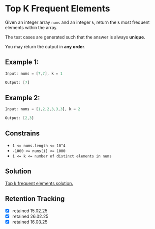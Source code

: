 # Top K Frequent Elements

Given an integer array `nums` and an integer `k`, return the `k` most frequent elements within the array.

The test cases are generated such that the answer is always **unique**.

You may return the output in **any order**.

## Example 1:

```ts
Input: nums = [7,7], k = 1

Output: [7]
```

## Example 2:

```ts
Input: nums = [1,2,2,3,3,3], k = 2

Output: [2,3]
```

## Constrains

- `1 <= nums.length <= 10^4`
- `-1000 <= nums[i] <= 1000`
- `1 <= k <= number of distinct elements in nums`

## Solution

[Top k frequent elements solution.](top-k-frequent-elements-solution.md)

## Retention Tracking

- [x] retained 15.02.25
- [x] retained 26.02.25
- [x] retained 16.03.25